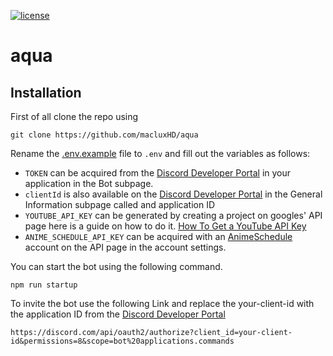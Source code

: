 [![license](https://img.shields.io/github/license/macluxHD/aqua)](https://github.com/macluxHD/aqua/blob/main/LICENSE)

# aqua

## Installation

First of all clone the repo using

`git clone https://github.com/macluxHD/aqua`

Rename the [.env.example](https://github.com/macluxHD/aqua/blob/main/.env.example) file to `.env` and fill out the variables as follows:

- `TOKEN` can be acquired from the [Discord Developer Portal](https://discord.com/developers) in your application in the Bot subpage.
- `clientId` is also available on the [Discord Developer Portal](https://discord.com/developers) in the General Information subpage called and application ID
- `YOUTUBE_API_KEY` can be generated by creating a project on googles' API page here is a guide on how to do it. [How To Get a YouTube API Key](https://rapidapi.com/blog/how-to-get-youtube-api-key/)
- `ANIME_SCHEDULE_API_KEY` can be acquired with an [AnimeSchedule](https://animeschedule.net/) account on the API page in the account settings. 

You can start the bot using the following command.

`npm run startup`

To invite the bot use the following Link and replace the your-client-id with the application ID from the [Discord Developer Portal](https://discord.com/developers)

`https://discord.com/api/oauth2/authorize?client_id=your-client-id&permissions=8&scope=bot%20applications.commands`
